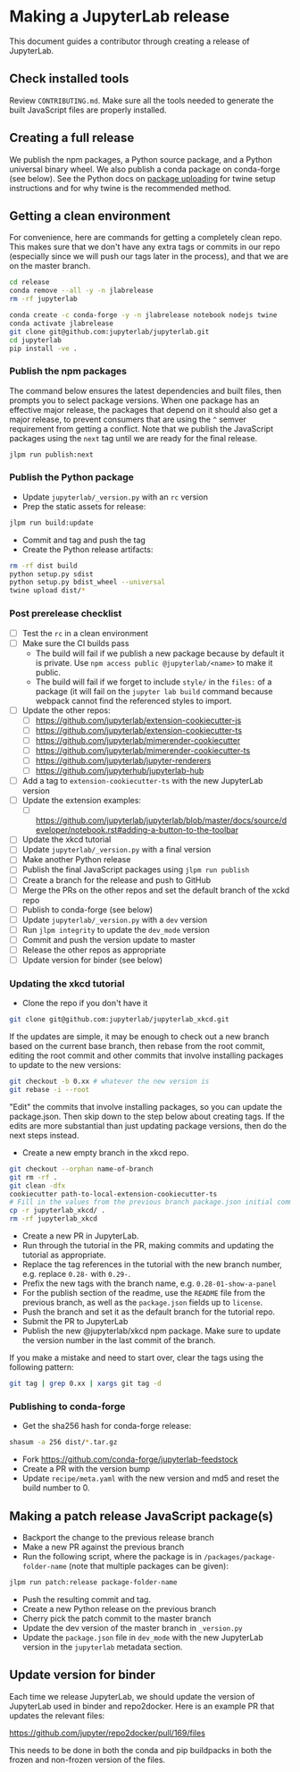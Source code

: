 # Making a JupyterLab release

This document guides a contributor through creating a release of JupyterLab.

## Check installed tools

Review `CONTRIBUTING.md`. Make sure all the tools needed to generate the
built JavaScript files are properly installed.

## Creating a full release

We publish the npm packages, a Python source package, and a Python universal binary wheel. We also publish a conda package on conda-forge (see below).
See the Python docs on [package uploading](https://packaging.python.org/guides/tool-recommendations/)
for twine setup instructions and for why twine is the recommended method.

## Getting a clean environment

For convenience, here are commands for getting a completely clean repo. This makes sure that we don't have any extra tags or commits in our repo (especially since we will push our tags later in the process), and that we are on the master branch.

```bash
cd release
conda remove --all -y -n jlabrelease
rm -rf jupyterlab

conda create -c conda-forge -y -n jlabrelease notebook nodejs twine
conda activate jlabrelease
git clone git@github.com:jupyterlab/jupyterlab.git
cd jupyterlab
pip install -ve .
```

### Publish the npm packages

The command below ensures the latest dependencies and built files,
then prompts you to select package versions. When one package has an
effective major release, the packages that depend on it should also get a
major release, to prevent consumers that are using the `^` semver
requirement from getting a conflict. Note that we publish the
JavaScript packages using the `next` tag until we are ready for the
final release.

```bash
jlpm run publish:next
```

### Publish the Python package

- Update `jupyterlab/_version.py` with an `rc` version
- Prep the static assets for release:

```bash
jlpm run build:update
```

- Commit and tag and push the tag
- Create the Python release artifacts:

```bash
rm -rf dist build
python setup.py sdist
python setup.py bdist_wheel --universal
twine upload dist/*
```

### Post prerelease checklist

- [ ] Test the `rc` in a clean environment
- [ ] Make sure the CI builds pass
  - The build will fail if we publish a new package because by default it is
    private. Use `npm access public @jupyterlab/<name>` to make it public.
  - The build will fail if we forget to include `style/` in the `files:`
    of a package (it will fail on the `jupyter lab build` command because
    webpack cannot find the referenced styles to import.
- [ ] Update the other repos:
  - [ ] https://github.com/jupyterlab/extension-cookiecutter-js
  - [ ] https://github.com/jupyterlab/extension-cookiecutter-ts
  - [ ] https://github.com/jupyterlab/mimerender-cookiecutter
  - [ ] https://github.com/jupyterlab/mimerender-cookiecutter-ts
  - [ ] https://github.com/jupyterlab/jupyter-renderers
  - [ ] https://github.com/jupyterhub/jupyterlab-hub
- [ ] Add a tag to `extension-cookiecutter-ts` with the new JupyterLab version
- [ ] Update the extension examples:
  - [ ] https://github.com/jupyterlab/jupyterlab/blob/master/docs/source/developer/notebook.rst#adding-a-button-to-the-toolbar
- [ ] Update the xkcd tutorial
- [ ] Update `jupyterlab/_version.py` with a final version
- [ ] Make another Python release
- [ ] Publish the final JavaScript packages using `jlpm run publish`
- [ ] Create a branch for the release and push to GitHub
- [ ] Merge the PRs on the other repos and set the default branch of the
      xckd repo
- [ ] Publish to conda-forge (see below)
- [ ] Update `jupyterlab/_version.py` with a `dev` version
- [ ] Run `jlpm integrity` to update the `dev_mode` version
- [ ] Commit and push the version update to master
- [ ] Release the other repos as appropriate
- [ ] Update version for binder (see below)

### Updating the xkcd tutorial

- Clone the repo if you don't have it

```bash
git clone git@github.com:jupyterlab/jupyterlab_xkcd.git
```

If the updates are simple, it may be enough to check out a new branch based on
the current base branch, then rebase from the root commit, editing the root
commit and other commits that involve installing packages to update to the new
versions:

```bash
git checkout -b 0.xx # whatever the new version is
git rebase -i --root
```

"Edit" the commits that involve installing packages, so you can update the
package.json. Then skip down to the step below about creating tags. If the edits
are more substantial than just updating package versions, then do the next steps
instead.

- Create a new empty branch in the xkcd repo.

```bash
git checkout --orphan name-of-branch
git rm -rf .
git clean -dfx
cookiecutter path-to-local-extension-cookiecutter-ts
# Fill in the values from the previous branch package.json initial commit
cp -r jupyterlab_xkcd/ .
rm -rf jupyterlab_xkcd
```

- Create a new PR in JupyterLab.
- Run through the tutorial in the PR, making commits and updating
  the tutorial as appropriate.
- Replace the tag references in the tutorial with the new branch number,
  e.g. replace `0.28-` with `0.29-`.
- Prefix the new tags with the branch name, e.g. `0.28-01-show-a-panel`
- For the publish section of the readme, use the `README`
  file from the previous branch, as well as the `package.json` fields up to
  `license`.
- Push the branch and set it as the default branch for the tutorial repo.
- Submit the PR to JupyterLab
- Publish the new @jupyterlab/xkcd npm package. Make sure to update the version
  number in the last commit of the branch.

If you make a mistake and need to start over, clear the tags using the
following pattern:

```bash
git tag | grep 0.xx | xargs git tag -d
```

### Publishing to conda-forge

- Get the sha256 hash for conda-forge release:

```bash
shasum -a 256 dist/*.tar.gz
```

- Fork https://github.com/conda-forge/jupyterlab-feedstock
- Create a PR with the version bump
- Update `recipe/meta.yaml` with the new version and md5 and reset the build number to 0.

## Making a patch release JavaScript package(s)

- Backport the change to the previous release branch
- Make a new PR against the previous branch
- Run the following script, where the package is in `/packages/package-folder-name` (note that multiple packages can be given):

```bash
jlpm run patch:release package-folder-name
```

- Push the resulting commit and tag.
- Create a new Python release on the previous branch
- Cherry pick the patch commit to the master branch
- Update the dev version of the master branch in `_version.py`
- Update the `package.json` file in `dev_mode` with the new JupyterLab version in the `jupyterlab` metadata section.

## Update version for binder

Each time we release JupyterLab, we should update the version of JupyterLab
used in binder and repo2docker. Here is an example PR that updates the
relevant files:

https://github.com/jupyter/repo2docker/pull/169/files

This needs to be done in both the conda and pip buildpacks in both the
frozen and non-frozen version of the files.
